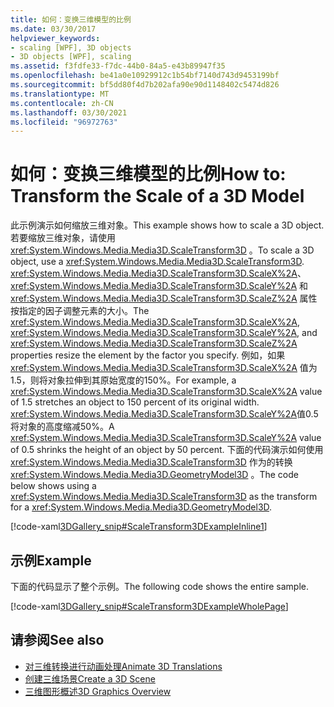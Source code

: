 ```yaml
---
title: 如何：变换三维模型的比例
ms.date: 03/30/2017
helpviewer_keywords:
- scaling [WPF], 3D objects
- 3D objects [WPF], scaling
ms.assetid: f3fdfe33-f7dc-44b0-84a5-e43b89947f35
ms.openlocfilehash: be41a0e10929912c1b54bf7140d743d9453199bf
ms.sourcegitcommit: bf5dd80f4d7b202afa90e90d1148402c5474d826
ms.translationtype: MT
ms.contentlocale: zh-CN
ms.lasthandoff: 03/30/2021
ms.locfileid: "96972763"
---
```

# <a name="how-to-transform-the-scale-of-a-3d-model"></a><span data-ttu-id="d3d8e-102">如何：变换三维模型的比例</span><span class="sxs-lookup"><span data-stu-id="d3d8e-102">How to: Transform the Scale of a 3D Model</span></span>
<span data-ttu-id="d3d8e-103">此示例演示如何缩放三维对象。</span><span class="sxs-lookup"><span data-stu-id="d3d8e-103">This example shows how to scale a 3D object.</span></span> <span data-ttu-id="d3d8e-104">若要缩放三维对象，请使用 <xref:System.Windows.Media.Media3D.ScaleTransform3D> 。</span><span class="sxs-lookup"><span data-stu-id="d3d8e-104">To scale a 3D object, use a <xref:System.Windows.Media.Media3D.ScaleTransform3D>.</span></span> <span data-ttu-id="d3d8e-105"><xref:System.Windows.Media.Media3D.ScaleTransform3D.ScaleX%2A>、 <xref:System.Windows.Media.Media3D.ScaleTransform3D.ScaleY%2A> 和 <xref:System.Windows.Media.Media3D.ScaleTransform3D.ScaleZ%2A> 属性按指定的因子调整元素的大小。</span><span class="sxs-lookup"><span data-stu-id="d3d8e-105">The <xref:System.Windows.Media.Media3D.ScaleTransform3D.ScaleX%2A>, <xref:System.Windows.Media.Media3D.ScaleTransform3D.ScaleY%2A>, and <xref:System.Windows.Media.Media3D.ScaleTransform3D.ScaleZ%2A> properties resize the element by the factor you specify.</span></span> <span data-ttu-id="d3d8e-106">例如，如果 <xref:System.Windows.Media.Media3D.ScaleTransform3D.ScaleX%2A> 值为1.5，则将对象拉伸到其原始宽度的150%。</span><span class="sxs-lookup"><span data-stu-id="d3d8e-106">For example, a <xref:System.Windows.Media.Media3D.ScaleTransform3D.ScaleX%2A> value of 1.5 stretches an object to 150 percent of its original width.</span></span> <span data-ttu-id="d3d8e-107"><xref:System.Windows.Media.Media3D.ScaleTransform3D.ScaleY%2A>值0.5 将对象的高度缩减50%。</span><span class="sxs-lookup"><span data-stu-id="d3d8e-107">A <xref:System.Windows.Media.Media3D.ScaleTransform3D.ScaleY%2A> value of 0.5 shrinks the height of an object by 50 percent.</span></span> <span data-ttu-id="d3d8e-108">下面的代码演示如何使用 <xref:System.Windows.Media.Media3D.ScaleTransform3D> 作为的转换 <xref:System.Windows.Media.Media3D.GeometryModel3D> 。</span><span class="sxs-lookup"><span data-stu-id="d3d8e-108">The code below shows using a <xref:System.Windows.Media.Media3D.ScaleTransform3D> as the transform for a <xref:System.Windows.Media.Media3D.GeometryModel3D>.</span></span>  
  
 [!code-xaml[3DGallery_snip#ScaleTransform3DExampleInline1](~/samples/snippets/csharp/VS_Snippets_Wpf/3DGallery_snip/CS/ScaleTransform3DExample.xaml#scaletransform3dexampleinline1)]  
  
## <a name="example"></a><span data-ttu-id="d3d8e-109">示例</span><span class="sxs-lookup"><span data-stu-id="d3d8e-109">Example</span></span>  
 <span data-ttu-id="d3d8e-110">下面的代码显示了整个示例。</span><span class="sxs-lookup"><span data-stu-id="d3d8e-110">The following code shows the entire sample.</span></span>  
  
 [!code-xaml[3DGallery_snip#ScaleTransform3DExampleWholePage](~/samples/snippets/csharp/VS_Snippets_Wpf/3DGallery_snip/CS/ScaleTransform3DExample.xaml#scaletransform3dexamplewholepage)]  
  
## <a name="see-also"></a><span data-ttu-id="d3d8e-111">请参阅</span><span class="sxs-lookup"><span data-stu-id="d3d8e-111">See also</span></span>

- [<span data-ttu-id="d3d8e-112">对三维转换进行动画处理</span><span class="sxs-lookup"><span data-stu-id="d3d8e-112">Animate 3D Translations</span></span>](how-to-animate-3-d-translations.md)
- [<span data-ttu-id="d3d8e-113">创建三维场景</span><span class="sxs-lookup"><span data-stu-id="d3d8e-113">Create a 3D Scene</span></span>](how-to-create-a-3-d-scene.md)
- [<span data-ttu-id="d3d8e-114">三维图形概述</span><span class="sxs-lookup"><span data-stu-id="d3d8e-114">3D Graphics Overview</span></span>](3-d-graphics-overview.md)
